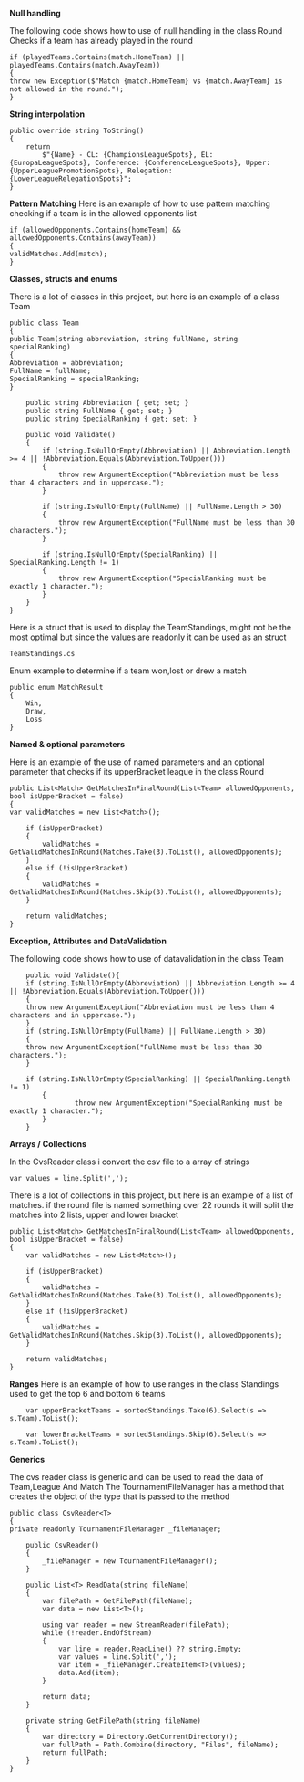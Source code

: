 **Null handling**

The following code shows how to use of null handling in the class Round
Checks if a team has already played in the round

    if (playedTeams.Contains(match.HomeTeam) || playedTeams.Contains(match.AwayTeam))
    {
    throw new Exception($"Match {match.HomeTeam} vs {match.AwayTeam} is not allowed in the round.");
    }

**String interpolation**

    public override string ToString()
    {
        return
            $"{Name} - CL: {ChampionsLeagueSpots}, EL: {EuropaLeagueSpots}, Conference: {ConferenceLeagueSpots}, Upper: {UpperLeaguePromotionSpots}, Relegation: {LowerLeagueRelegationSpots}";
    }


**Pattern Matching**
Here is an example of how to use pattern matching checking if a team is in the allowed opponents list

    if (allowedOpponents.Contains(homeTeam) && allowedOpponents.Contains(awayTeam))
    {
    validMatches.Add(match);
    }


**Classes, structs and enums**

There is a lot of classes in this projcet, but here is an example of a class Team

    public class Team
    {
    public Team(string abbreviation, string fullName, string specialRanking)
    {
    Abbreviation = abbreviation;
    FullName = fullName;
    SpecialRanking = specialRanking;
    }
    
        public string Abbreviation { get; set; }
        public string FullName { get; set; }
        public string SpecialRanking { get; set; }
        
        public void Validate()
        {
            if (string.IsNullOrEmpty(Abbreviation) || Abbreviation.Length >= 4 || !Abbreviation.Equals(Abbreviation.ToUpper()))
            {
                throw new ArgumentException("Abbreviation must be less than 4 characters and in uppercase.");
            }
    
            if (string.IsNullOrEmpty(FullName) || FullName.Length > 30)
            {
                throw new ArgumentException("FullName must be less than 30 characters.");
            }
    
            if (string.IsNullOrEmpty(SpecialRanking) || SpecialRanking.Length != 1)
            {
                throw new ArgumentException("SpecialRanking must be exactly 1 character.");
            }
        }
    }

Here is a struct that is used to display the TeamStandings, might not be the most optimal but since the values are readonly it can be used as an struct

    TeamStandings.cs



Enum example to determine if a team won,lost or drew a match

    public enum MatchResult
    {
        Win,
        Draw,
        Loss
    }


**Named & optional parameters**

Here is an example of the use of named parameters and an optional parameter that checks if its upperBracket league in the class Round

    public List<Match> GetMatchesInFinalRound(List<Team> allowedOpponents, bool isUpperBracket = false)
    {
    var validMatches = new List<Match>();

        if (isUpperBracket)
        {
            validMatches = GetValidMatchesInRound(Matches.Take(3).ToList(), allowedOpponents);
        }
        else if (!isUpperBracket)
        {
            validMatches = GetValidMatchesInRound(Matches.Skip(3).ToList(), allowedOpponents);
        }

        return validMatches;
    }


**Exception, Attributes and DataValidation**


The following code shows how to use of datavalidation in the class Team

        public void Validate(){
        if (string.IsNullOrEmpty(Abbreviation) || Abbreviation.Length >= 4 || !Abbreviation.Equals(Abbreviation.ToUpper()))
        {
        throw new ArgumentException("Abbreviation must be less than 4 characters and in uppercase.");
        }
        if (string.IsNullOrEmpty(FullName) || FullName.Length > 30)
        {
        throw new ArgumentException("FullName must be less than 30 characters.");
        }
        
        if (string.IsNullOrEmpty(SpecialRanking) || SpecialRanking.Length != 1)
            {
                    throw new ArgumentException("SpecialRanking must be exactly 1 character.");
            }
        }

**Arrays / Collections**

In the CvsReader class i convert the csv file to a array of strings

    var values = line.Split(',');

There is a lot of collections in this project, but here is an example of a list of matches.
if the round file is named something over 22 rounds it will split the matches into 2 lists, upper and lower bracket

    public List<Match> GetMatchesInFinalRound(List<Team> allowedOpponents, bool isUpperBracket = false)
    {
        var validMatches = new List<Match>();

        if (isUpperBracket)
        {
            validMatches = GetValidMatchesInRound(Matches.Take(3).ToList(), allowedOpponents);
        }
        else if (!isUpperBracket)
        {
            validMatches = GetValidMatchesInRound(Matches.Skip(3).ToList(), allowedOpponents);
        }

        return validMatches;
    }


**Ranges**
Here is an example of how to use ranges in the class Standings used to get the top 6 and bottom 6 teams


`    
    var upperBracketTeams = sortedStandings.Take(6).Select(s => s.Team).ToList();
`

`    
var lowerBracketTeams = sortedStandings.Skip(6).Select(s => s.Team).ToList();
`

**Generics**

The cvs reader class is generic and can be used to read the data of Team,League And Match
The TournamentFileManager has a method that creates the object of the type that is passed to the method

    public class CsvReader<T>
    {
    private readonly TournamentFileManager _fileManager;

        public CsvReader()
        {
            _fileManager = new TournamentFileManager();
        }

        public List<T> ReadData(string fileName)
        {
            var filePath = GetFilePath(fileName);
            var data = new List<T>();

            using var reader = new StreamReader(filePath);
            while (!reader.EndOfStream)
            {
                var line = reader.ReadLine() ?? string.Empty;
                var values = line.Split(',');
                var item = _fileManager.CreateItem<T>(values);
                data.Add(item);
            }

            return data;
        }

        private string GetFilePath(string fileName)
        {
            var directory = Directory.GetCurrentDirectory();
            var fullPath = Path.Combine(directory, "Files", fileName);
            return fullPath;
        }
    }

